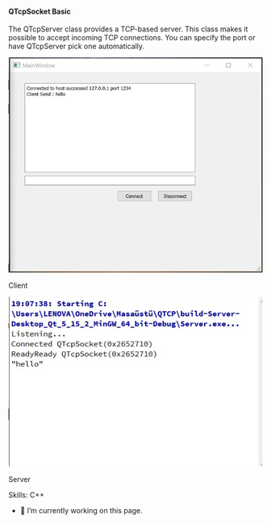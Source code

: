 #### QTcpSocket Basic
The QTcpServer class provides a TCP-based server. This class makes it possible to accept incoming TCP connections. You can specify the port or have QTcpServer pick one automatically. 


![Client](https://github.com/SadkDemr/QTcpSocket/blob/main/QTCP/img/Clint.jpg?raw=true)

Client

![Server](https://github.com/SadkDemr/QTcpSocket/blob/main/QTCP/img/Sever.jpg?raw=true)


Server

Skills: C++

- 🔭 I’m currently working on this page. 






